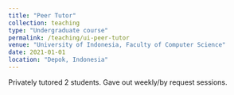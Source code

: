 ```yaml
---
title: "Peer Tutor"
collection: teaching
type: "Undergraduate course"
permalink: /teaching/ui-peer-tutor
venue: "University of Indonesia, Faculty of Computer Science"
date: 2021-01-01
location: "Depok, Indonesia"
---
```


Privately tutored 2 students. Gave out weekly/by request sessions.
